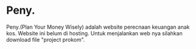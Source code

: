 # Peny.
Peny.(Plan Your Money Wisely) adalah website perecnaan keuangan anak kos. Website ini belum di hosting. Untuk menjalankan web nya silahkan download file "project prokom".
